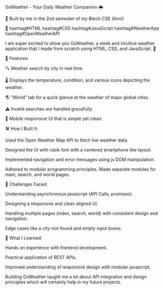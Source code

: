 GoWeather - Your Daily Weather Companion 🌦️

📍 Built by me in the 2nd semester of my Btech CSE (Aiml)

🔗 hashtag#HTML hashtag#CSS hashtag#JavaScript hashtag#WeatherApp hashtag#OpenWeatherAPI

I am super excited to show you GoWeather, a sleek and intuitive weather application that I made from scratch using HTML, CSS, and JavaScript. 🎯

🌟 Features:

🔍 Weather search by city in real time.

🌡️ Displays the temperature, condition, and various icons depicting the weather.

🌎 “World” tab for a quick glance at the weather of major global cities.

⚠️ Invalid searches are handled gracefully.

📱 Mobile responsive UI that is simple yet clean.

🛠️ How I Built It: 

Used the Open Weather Map API to fetch live weather data.

Designed the UI with rubik font with a centered smartphone like layout.

Implemented navigation and error messages using js DOM manipulation.

Adhered to modular programming principles. Made separate modules for main, search, and world pages.

🧠 Challenges Faced: 

Understanding asynchronous javascript (API Calls, promises).

Designing a responsive and clean aligned UI.

Handling multiple pages (index, search, world) with consistent design and navigation.

Edge cases like a city-not-found and empty input boxes.

🎯 What I Learned: 

Hands on experience with frontend development.

Practical application of REST APIs.

Improved understanding of responsive design with modular javascript.

Building GoWeather taught me a lot about API integration and design principles which will certainly help in my future projects.
